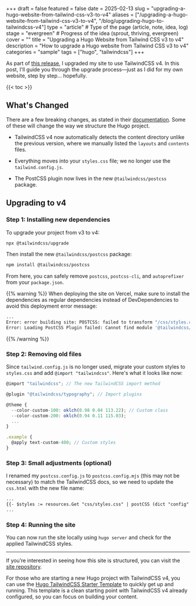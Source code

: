 +++
draft = false
featured = false
date = 2025-02-13
slug = "upgrading-a-hugo-website-from-tailwind-css-v3-to-v4"
aliases = ["/upgrading-a-hugo-website-from-tailwind-css-v3-to-v4", "/blog/upgrading-hugo-to-tailwindcss-v4"]
type = "article" # Type of the page (article, note, idea, log)
stage = "evergreen" # Progress of the idea (sprout, thriving, evergreen)
cover = ""
title = "Upgrading a Hugo Website from Tailwind CSS v3 to v4"
description = "How to upgrade a Hugo website from Tailwind CSS v3 to v4"
categories = "sample"
tags = ["hugo", "tailwindcss"]
+++

As part of [this release], I upgraded my site to use TailwindCSS v4. In this post, I'll guide you through the upgrade process—just as I did for my own website, step by step… hopefully.

[this release]: https://github.com/odhyp/odhyp.com/releases/tag/v2.0.0

{{< toc >}}

## What's Changed

There are a few breaking changes, as stated in their [documentation]. Some of these will change the way we structure the Hugo project.

- TailwindCSS v4 now automatically detects the content directory unlike the previous version, where we manually listed the `layouts` and `contents` files.

- Everything moves into your `styles.css` file; we no longer use the `tailwind.config.js`.

- The PostCSS plugin now lives in the new `@tailwindcss/postcss` package.

[documentation]: https://tailwindcss.com/docs/upgrade-guide

## Upgrading to v4

### Step 1: Installing new dependencies

To upgrade your project from v3 to v4:

```bash
npx @tailwindcss/upgrade
```

Then install the new `@tailwindcss/postcss` package:

```bash
npm install @tailwindcss/postcss
```

From here, you can safely remove `postcss`, `postcss-cli`, and `autoprefixer` from your `package.json`.

{{% warning %}}
When deploying the site on Vercel, make sure to install the dependencies as regular dependencies instead of DevDependencies to avoid this deployment error message:

```bash
...
Error: error building site: POSTCSS: failed to transform "/css/styles.css" (text/css):
Error: Loading PostCSS Plugin failed: Cannot find module '@tailwindcss/oxide-linux-x64-gnu'
```

{{% /warning %}}

### Step 2: Removing old files

Since `tailwind.config.js` is no longer used, migrate your custom styles to `styles.css` and add `@import "tailwindcss"`. Here's what it looks like now:

```js
@import "tailwindcss"; // The new TailwindCSS import method

@plugin "@tailwindcss/typography"; // Import plugins

@theme {
  --color-custom-100: oklch(0.98 0.04 113.22); // Custom class
  --color-custom-200: oklch(0.94 0.11 115.03);
  ...
}

.example {
  @apply text-custom-400; // Custom styles
}
```

### Step 3: Small adjustments (optional)

I renamed my `postcss.config.js` to `postcss.config.mjs` (this may not be necessary) to match the TailwindCSS docs, so we need to update the `css.html` with the new file name:

```html
...
{{- $styles := resources.Get "css/styles.css" | postCSS (dict "config" "./assets/css/postcss.config.mjs") -}}
...
```

### Step 4: Running the site

You can now run the site locally using `hugo server` and check for the applied TailwindCSS styles.

---

If you’re interested in seeing how this site is structured, you can visit the [site repository].

For those who are starting a new Hugo project with TailwindCSS v4, you can use the [Hugo TailwindCSS Starter Template] to quickly get up and running. This template is a clean starting point with TailwindCSS v4 already configured, so you can focus on building your content.

[site repository]: https://github.com/odhyp/odhyp.com
[Hugo TailwindCSS Starter Template]: https://github.com/odhyp/hugo-tailwindcss-starter
